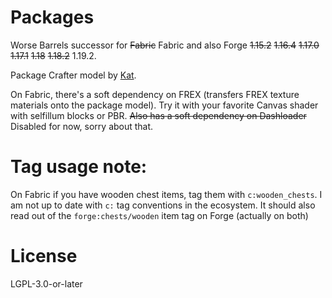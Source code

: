 Packages
========

Worse Barrels successor for ~~Fabric~~ Fabric and also Forge ~~1.15.2~~ ~~1.16.4~~ ~~1.17.0~~ ~~1.17.1~~ ~~1.18~~ ~~1.18.2~~ 1.19.2.

Package Crafter model by [Kat](https://kat.blue).

On Fabric, there's a soft dependency on FREX (transfers FREX texture materials onto the package model). Try it with your favorite Canvas shader with selfillum blocks or PBR. ~~Also has a soft dependency on Dashloader~~ Disabled for now, sorry about that.

# Tag usage note:

On Fabric if you have wooden chest items, tag them with `c:wooden_chests`. I am not up to date with `c:` tag conventions in the ecosystem. It should also read out of the `forge:chests/wooden` item tag on Forge (actually on both)

# License

LGPL-3.0-or-later